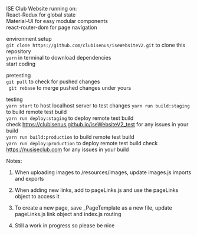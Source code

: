 ISE Club Website running on:    
React-Redux for global state    
Material-UI for easy modular components   
react-router-dom for page navigation    

environment setup   
```git clone https://github.com/clubisenus/iseWebsiteV2.git``` to clone this repository   
```yarn``` in terminal to download dependencies     
start coding  

pretesting    
```git pull``` to check for pushed changes  
``` git rebase``` to merge pushed changes under yours  

testing   
```yarn start``` to host localhost server to test changes
```yarn run build:staging``` to build remote test build  
```yarn run deploy:staging``` to deploy remote test build   
check https://clubisenus.github.io/iseWebsiteV2_test for any issues in your build   
```yarn run build:production``` to build remote test build  
```yarn run deploy:production``` to deploy remote test build 
check https://nusiseclub.com for any issues in your build   


Notes:  
1) When uploading images to /resources/images, update images.js imports and exports

1) When adding new links, add to pageLinks.js and use the pageLinks object to access it

1) To create a new page, save _PageTemplate as a new file, update pageLinks.js link object and index.js routing

1) Still a work in progress so please be nice
